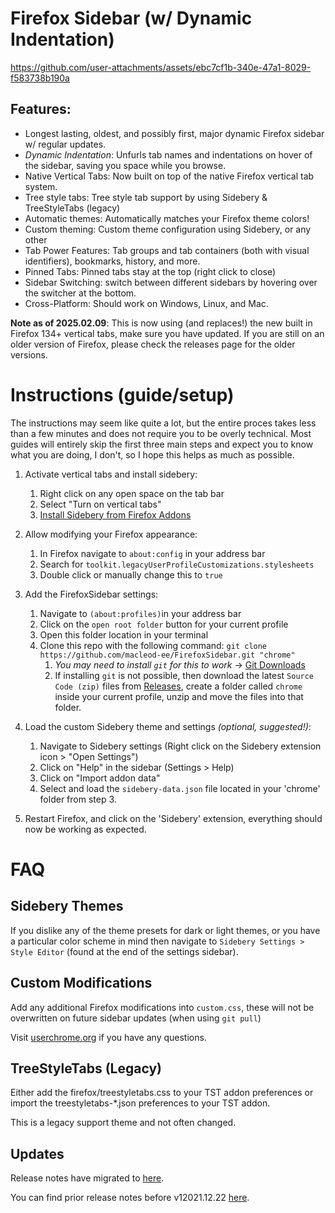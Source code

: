 # Firefox Sidebar (w/ Dynamic Indentation)

https://github.com/user-attachments/assets/ebc7cf1b-340e-47a1-8029-f583738b190a

## Features:

  - Longest lasting, oldest, and possibly first, major dynamic Firefox sidebar w/ regular updates.
  - *Dynamic Indentation*: Unfurls tab names and indentations on hover of the sidebar, saving you space while you browse.
  - Native Vertical Tabs: Now built on top of the native Firefox vertical tab system.
  - Tree style tabs: Tree style tab support by using Sidebery & TreeStyleTabs (legacy)
  - Automatic themes: Automatically matches your Firefox theme colors!
  - Custom theming: Custom theme configuration using Sidebery, or any other
  - Tab Power Features: Tab groups and tab containers (both with visual identifiers), bookmarks, history, and more.
  - Pinned Tabs: Pinned tabs stay at the top (right click to close)
  - Sidebar Switching: switch between different sidebars by hovering over the switcher at the bottom.
  - Cross-Platform: Should work on Windows, Linux, and Mac. 

**Note as of 2025.02.09**: This is now using (and replaces!) the new built in Firefox 134+ vertical tabs, make sure you have updated. If you are still on an older version of Firefox, please check the releases page for the older versions. 

# Instructions (guide/setup)

The instructions may seem like quite a lot, but the entire proces takes less than a few minutes and does not require you to be overly technical. Most guides will entirely skip the first three main steps and expect you to know what you are doing, I don't, so I hope this helps as much as possible.

1. Activate vertical tabs and install sidebery:
    1. Right click on any open space on the tab bar
    2. Select "Turn on vertical tabs"
    3. [Install Sidebery from Firefox Addons](https://addons.mozilla.org/en-US/firefox/addon/sidebery/)

2. Allow modifying your Firefox appearance:
    1. In Firefox navigate to `about:config` in your address bar
    2. Search for `toolkit.legacyUserProfileCustomizations.stylesheets`
    3. Double click or manually change this to `true`

3. Add the FirefoxSidebar settings:
    1. Navigate to `(about:profiles)`in your address bar
    2. Click on the `open root folder` button for your current profile
    3. Open this folder location in your terminal
    4. Clone this repo with the following command: `git clone https://github.com/macleod-ee/FirefoxSidebar.git "chrome"`
        1. *You may need to install `git` for this to work* -> [Git Downloads](https://git-scm.com/downloads)
        2. If installing `git` is not possible, then download the latest `Source Code (zip)` files from [Releases](https://github.com/macleod-ee/FirefoxSidebar/releases), create a folder called `chrome` inside your current profile, unzip and move the files into that folder.

4. Load the custom Sidebery theme and settings *(optional, suggested!)*:
    1. Navigate to Sidebery settings (Right click on the Sidebery extension icon > "Open Settings")
    2. Click on "Help" in the sidebar (Settings > Help)
    3. Click on "Import addon data"
    4. Select and load the `sidebery-data.json` file located in your 'chrome' folder from step 3.

5. Restart Firefox, and click on the 'Sidebery' extension, everything should now be working as expected. 

# FAQ 

## Sidebery Themes

If you dislike any of the theme presets for dark or light themes, or you have a particular color scheme in mind then navigate to `Sidebery Settings > Style Editor` (found at the end of the settings sidebar).

## Custom Modifications

Add any additional Firefox modifications into `custom.css`, these will not be overwritten on future sidebar updates (when using `git pull`)

Visit [userchrome.org](https://www.userchrome.org/how-create-userchrome-css.html) if you have any questions.

## TreeStyleTabs (Legacy)

Either add the firefox/treestyletabs.css to your TST addon preferences or import the treestyletabs-\*.json preferences to your TST addon.

This is a legacy support theme and not often changed. 

## Updates

Release notes have migrated to [here](https://github.com/wizrdsh/FirefoxSidebar/releases). 

You can find prior release notes before v12021.12.22 [here](https://github.com/wizrdsh/FirefoxSidebar/releases/tag/v12021.12.22).
